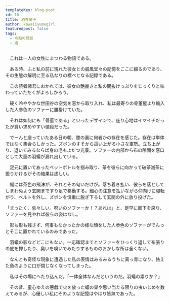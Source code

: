 ```yaml
---
templateKey: blog-post
id: 10
title: 酒呑童子
author: kawaiiyumegirl
featuredpost: false
tags:
  - 令和の怪談
  - 酒
---
```


　これは一人の女性にまつわる物語である。

　ある時、ふと私の前に現れた彼女との威風堂々の記憶をここに綴るのであり、その生態の解明に至る私なりの標べとなる記録である。

　この読者諸君におかれては、彼女の艶麗さと私の間抜けっぷりをじっくりと味わっていただくがよろしかろう。


　硬く冷ややかな世田谷の空気を窓から取り入れ、私は最寄りの骨董屋より輸入した人参色のソファーに腰掛けていた。

　それは如何にも「骨董である」といったデザインで、座り心地はイマイチだったが買い求めやすい値段だった。

　でーんと座っていたある日の朝、膝の裏に何者かの存在を感じた。存在は単体ではなく集合らしかった。ズボンのすそから這い上がる小さな軍勢。立ち上がり、退いてみるならば身の毛もよだつ光景。ソファーの内部から布の隙間を窓口として大量の羽蟻が漏れ出している。

　足元に置いてあったペットボトルを掴み取り、茶を彼らに向かって破茶滅茶に振りかけるがその結果は虚しい。

　裾には茶色の飛沫が、それとその匂いだけが。落ち着き払い、彼らを落としてしまわぬよう玄関まですり足で移動する。細心の注意を払いながら仰向けに寝転がり、ベルトを外し、ズボンを慎重に脱ぎ下ろして玄関の外に放り投げた。

「まったく、忌々しい。呪いのソファーか！？あれは」と、足早に廊下を戻り、ソファーを見やれば彼らの姿はなし。

　影も形も残さず、何事もなかったかの様な顔をした人参色のソファーがでんっとそこに置かれているのみであった。

　羽蟻の影などどこにもない。一応確認までとソファーをひっくり返して布張りの底を押したり、臭いを嗅いでみたりするもののおかしな所は全くない。

　なんとも奇怪な現象に遭遇した私の表情はみるみるうちに真っ青になり、怯えた魚のように口が閉じなくなってしまった。

　私はその場にへたり込んだ。「一体全体なんだというのだ。羽蟻の祟りか？」

　その昔、童心ゆえの悪戯で火を放った蟻の巣や思い当たる限りの虫いじめを数えてみるが、心優しい私にそのような記憶はやはり皆無であった。
